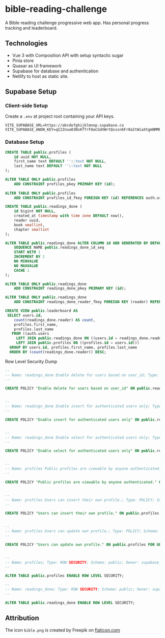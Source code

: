 # bible-reading-challenge

A Bible reading challenge progressive web app. Has personal progress tracking and leaderboard.

## Technologies
 - Vue 3 with Composition API with setup syntactic sugar
 - Pinia store
 - Quasar as UI framework
 - Supabase for database and authentication
 - Netlify to host as static site.
 
## Supabase Setup

### Client-side Setup
Create a `.env` at project root containing your API keys.
```
VITE_SUPABASE_URL=https://abcdefghijklmnop.supabase.co
VITE_SUPABASE_ANON_KEY=qI2Znoa03NsKfTrF8aCGdVWrtQsssn6Fr0aItWiaXtgmNMMUITDbL3vElCSxXkf
```
### Database Setup
```SQL
CREATE TABLE public.profiles (
    id uuid NOT NULL,
    first_name text DEFAULT ''::text NOT NULL,
    last_name text DEFAULT ''::text NOT NULL
);

ALTER TABLE ONLY public.profiles
    ADD CONSTRAINT profiles_pkey PRIMARY KEY (id);
    
ALTER TABLE ONLY public.profiles
    ADD CONSTRAINT profiles_id_fkey FOREIGN KEY (id) REFERENCES auth.users(id);
```
```SQL
CREATE TABLE public.readings_done (
    id bigint NOT NULL,
    created_at timestamp with time zone DEFAULT now(),
    reader uuid,
    book smallint,
    chapter smallint
);

ALTER TABLE public.readings_done ALTER COLUMN id ADD GENERATED BY DEFAULT AS IDENTITY (
    SEQUENCE NAME public.readings_done_id_seq
    START WITH 1
    INCREMENT BY 1
    NO MINVALUE
    NO MAXVALUE
    CACHE 1
);

ALTER TABLE ONLY public.readings_done
    ADD CONSTRAINT readings_done_pkey PRIMARY KEY (id);

ALTER TABLE ONLY public.readings_done
    ADD CONSTRAINT readings_done_reader_fkey FOREIGN KEY (reader) REFERENCES auth.users(id);

```
```SQL
CREATE VIEW public.leaderboard AS
 SELECT users.id,
    count(readings_done.reader) AS count,
    profiles.first_name,
    profiles.last_name
   FROM ((auth.users
     LEFT JOIN public.readings_done ON ((users.id = readings_done.reader)))
     LEFT JOIN public.profiles ON ((profiles.id = users.id)))
  GROUP BY users.id, profiles.first_name, profiles.last_name
  ORDER BY (count(readings_done.reader)) DESC;
```

Row Level Security Dump
```SQL
--
-- Name: readings_done Enable delete for users based on user_id; Type: POLICY; Schema: public; Owner: supabase_admin
--

CREATE POLICY "Enable delete for users based on user_id" ON public.readings_done FOR DELETE USING ((auth.uid() = reader));


--
-- Name: readings_done Enable insert for authenticated users only; Type: POLICY; Schema: public; Owner: supabase_admin
--

CREATE POLICY "Enable insert for authenticated users only" ON public.readings_done FOR INSERT TO authenticated WITH CHECK (true);


--
-- Name: readings_done Enable select for authenticated users only; Type: POLICY; Schema: public; Owner: supabase_admin
--

CREATE POLICY "Enable select for authenticated users only" ON public.readings_done FOR SELECT TO authenticated USING (true);


--
-- Name: profiles Public profiles are viewable by anyone authenticated.; Type: POLICY; Schema: public; Owner: supabase_admin
--

CREATE POLICY "Public profiles are viewable by anyone authenticated." ON public.profiles FOR SELECT TO authenticated USING (true);


--
-- Name: profiles Users can insert their own profile.; Type: POLICY; Schema: public; Owner: supabase_admin
--

CREATE POLICY "Users can insert their own profile." ON public.profiles FOR INSERT WITH CHECK ((auth.uid() = id));


--
-- Name: profiles Users can update own profile.; Type: POLICY; Schema: public; Owner: supabase_admin
--

CREATE POLICY "Users can update own profile." ON public.profiles FOR UPDATE USING ((auth.uid() = id));


--
-- Name: profiles; Type: ROW SECURITY; Schema: public; Owner: supabase_admin
--

ALTER TABLE public.profiles ENABLE ROW LEVEL SECURITY;

--
-- Name: readings_done; Type: ROW SECURITY; Schema: public; Owner: supabase_admin
--

ALTER TABLE public.readings_done ENABLE ROW LEVEL SECURITY;
```

## Attribution

The icon `bible.png` is created by Freepik on [flaticon.com](https://www.flaticon.com/free-icons/bible)
